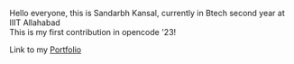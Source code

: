 Hello everyone, this is Sandarbh Kansal, currently in Btech second year at IIIT Allahabad<br>
This is my first contribution in opencode '23!<br>

Link to my [Portfolio](https://sandarbhkansal007.github.io/Portfolio/)